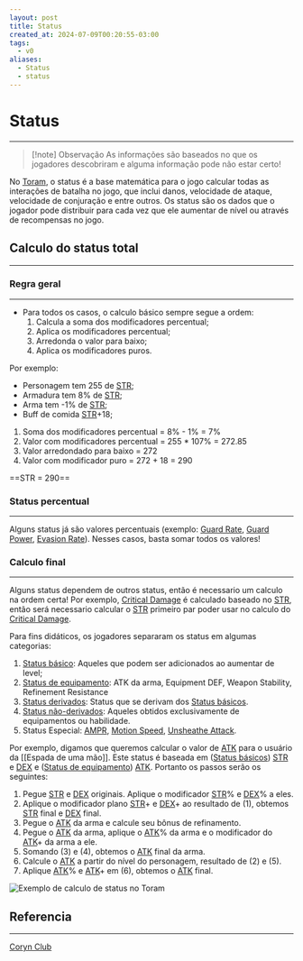 ```yaml
---
layout: post
title: Status
created_at: 2024-07-09T00:20:55-03:00
tags:
  - v0
aliases:
  - Status
  - status
---
```

# Status
---

> [!note] Observação
> As informações são baseados no que os jogadores descobriram e alguma informação pode não estar certo!

No [Toram](_draft/2024/07/2024-07-06-Toram.md), o status é a base matemática para o jogo calcular todas as interações de batalha no jogo, que inclui danos, velocidade de ataque, velocidade de conjuração e entre outros. Os status são os dados que o jogador pode distribuir para cada vez que ele aumentar de nível ou através de recompensas no jogo.
## Calculo do status total
---

### Regra geral
---
 - Para todos os casos, o calculo básico sempre segue a ordem: 
	1. Calcula a soma dos modificadores percentual;
	2. Aplica os modificadores percentual;
	3. Arredonda o valor para baixo;
	4. Aplica os modificadores puros.

Por exemplo:
 - Personagem tem 255 de [STR](_insight/2024/07/2024-07-09-Toram_STR.md);
 - Armadura tem 8% de [STR](_insight/2024/07/2024-07-09-Toram_STR.md);
 - Arma tem -1% de [STR](_insight/2024/07/2024-07-09-Toram_STR.md);
 - Buff de comida [STR](_insight/2024/07/2024-07-09-Toram_STR.md)+18;

1. Soma dos modificadores percentual = 8% - 1% = 7%
2. Valor com modificadores percentual = 255 * 107% = 272.85
3. Valor arredondado para baixo = 272
4. Valor com modificador puro = 272 + 18 = 290

==STR = 290==

### Status percentual
---
Alguns status já são valores percentuais (exemplo: [Guard Rate](_insight/2024/07/2024-07-09-Toram_Guard_Rate.md), [Guard Power](_insight/2024/07/2024-07-09-Toram_Guard_Power.md), [Evasion Rate](_insight/2024/07/2024-07-09-Toram_Evasion_Rate.md)). Nesses casos, basta somar todos os valores!

### Calculo final
---
Alguns status dependem de outros status, então é necessario um calculo na ordem certa! Por exemplo, [Critical Damage](_insight/2024/07/2024-07-09-Toram_Critical_Damage.md) é calculado baseado no [STR](_insight/2024/07/2024-07-09-Toram_STR.md), então será necessario calcular o [STR](_insight/2024/07/2024-07-09-Toram_STR.md) primeiro par poder usar no calculo do [Critical Damage](_insight/2024/07/2024-07-09-Toram_Critical_Damage.md).  

Para fins didáticos, os jogadores separaram os status em algumas categorias:
1. [Status básico](_insight/2024/07/2024-07-09-Toram_Status_basico.md): Aqueles que podem ser adicionados ao aumentar de level;
2. [Status de equipamento](_insight/2024/07/2024-07-09-Toram_Status_de_equipamento.md): ATK da arma, Equipment DEF, Weapon Stability, Refinement Resistance
3. [Status derivados](_insight/2024/07/2024-07-09-Toram_Status_derivados.md): Status que se derivam dos [Status básicos](_insight/2024/07/2024-07-09-Toram_Status_basico.md).
4. [Status não-derivados](_insight/2024/07/2024-07-09-Toram_Status%20não-derivados.md): Aqueles obtidos exclusivamente de equipamentos ou habilidade.
5. Status Especial: [AMPR](_insight/2024/07/2024-07-09-Toram_AMPR.md), [Motion Speed](_insight/2024/07/2024-07-09-Toram_Motion_Speed.md), [Unsheathe Attack](_insight/2024/07/2024-07-09-Toram_Unsheathe_Attack.md).

Por exemplo, digamos que queremos calcular o valor de [ATK](_insight/2024/07/2024-07-09-Toram_ATK.md) para o usuário da [[Espada de uma mão]]. Este status é baseada em ([Status básicos](_insight/2024/07/2024-07-09-Toram_Status_basico.md)) [STR](_insight/2024/07/2024-07-09-Toram_STR.md) e [DEX](_insight/2024/07/2024-07-09-Toram_DEX.md) e ([Status de equipamento](_insight/2024/07/2024-07-09-Toram_Status_de_equipamento.md)) [ATK](_insight/2024/07/2024-07-09-Toram_ATK.md). Portanto os passos serão os seguintes:
1. Pegue [STR](_insight/2024/07/2024-07-09-Toram_STR.md) e [DEX](_insight/2024/07/2024-07-09-Toram_DEX.md) originais. Aplique o modificador [STR](_insight/2024/07/2024-07-09-Toram_STR.md)% e [DEX](_insight/2024/07/2024-07-09-Toram_DEX.md)% a eles.
2. Aplique o modificador plano [STR](_insight/2024/07/2024-07-09-Toram_STR.md)+ e [DEX](_insight/2024/07/2024-07-09-Toram_DEX.md)+ ao resultado de (1), obtemos [STR](_insight/2024/07/2024-07-09-Toram_STR.md) final e [DEX](_insight/2024/07/2024-07-09-Toram_DEX.md) final.
3. Pegue o [ATK](_insight/2024/07/2024-07-09-Toram_ATK.md) da arma e calcule seu bônus de refinamento.
4. Pegue o [ATK](_insight/2024/07/2024-07-09-Toram_ATK.md) da arma, aplique o [ATK](_insight/2024/07/2024-07-09-Toram_ATK.md)% da arma e o modificador do [ATK](_insight/2024/07/2024-07-09-Toram_ATK.md)+ da arma a ele.
5. Somando (3) e (4), obtemos o [ATK](_insight/2024/07/2024-07-09-Toram_ATK.md) final da arma.
6. Calcule o [ATK](_insight/2024/07/2024-07-09-Toram_ATK.md) a partir do nível do personagem, resultado de (2) e (5).
7. Aplique [ATK](_insight/2024/07/2024-07-09-Toram_ATK.md)% e [ATK](_insight/2024/07/2024-07-09-Toram_ATK.md)+ em (6), obtemos o [ATK](_insight/2024/07/2024-07-09-Toram_ATK.md) final.

![Exemplo de calculo de status no Toram](assets/Excalidraw/Drawing%202024-07-09%2014.23.36.excalidraw)

## Referencia
---
[Coryn Club](https://coryn.club/guide.php?key=status)


